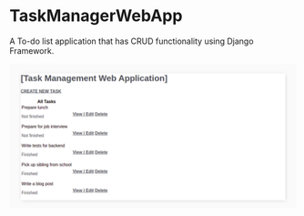 # TaskManagerWebApp
A To-do list application that has CRUD functionality using Django Framework.

![](images/homepage.png)
